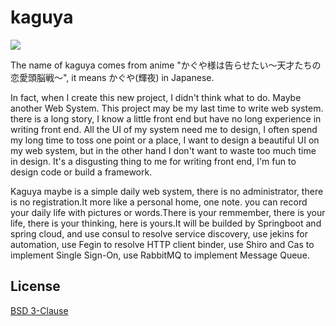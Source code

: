 # kaguya
[![](https://img.shields.io/badge/license-BSD--3--Clause-blue.svg)](https://opensource.org/licenses/BSD-3-Clause)

The name of kaguya comes from anime "かぐや様は告らせたい～天才たちの恋愛頭脳戦～", it means かぐや(輝夜) in Japanese.

In fact, when I create this new project, I didn't think what to do. Maybe another Web System. This project may be 
my last time to write web system. there is a long story, I know a little front end but have no long experience in 
writing front end. All the UI of my system need me to design, I often spend my long time to toss one point or a 
place, I want to design a beautiful UI on my web system, but in the other hand I don't want to waste too much time 
in design. It's a disgusting thing to me for writing front end, I'm fun to design code or build a framework.

Kaguya maybe is a simple daily web system, there is no administrator, there is no registration.It more like a personal
home, one note. you can record your daily life with pictures or words.There is your remmember, there is your life,
there is your thinking, here is yours.It will be builded by Springboot and spring cloud, and use consul to resolve 
service discovery, use jekins for automation, use Fegin to resolve HTTP client binder, use Shiro and Cas to implement 
Single Sign-On, use RabbitMQ to implement Message Queue. 
 
## License
[BSD 3-Clause](./LICENSE)